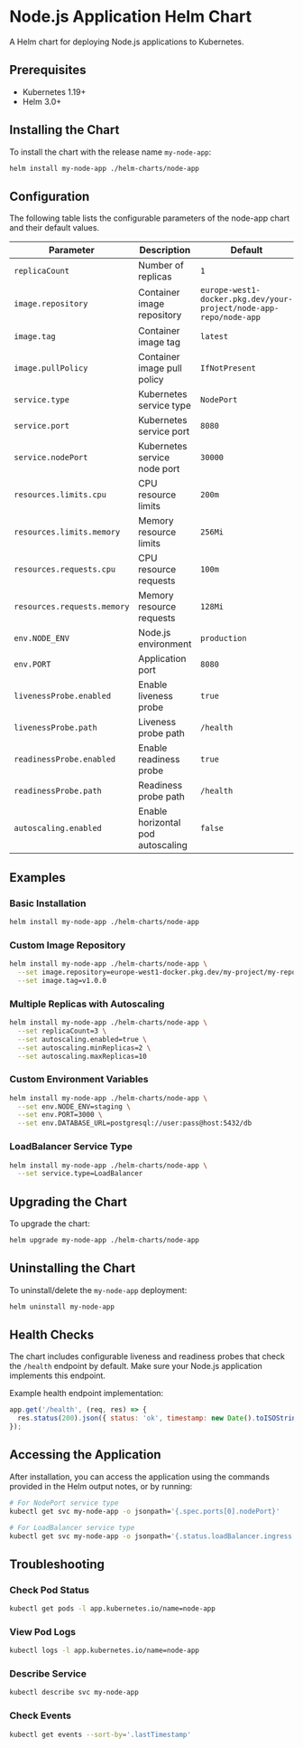 # Node.js Application Helm Chart

A Helm chart for deploying Node.js applications to Kubernetes.

## Prerequisites

- Kubernetes 1.19+
- Helm 3.0+

## Installing the Chart

To install the chart with the release name `my-node-app`:

```bash
helm install my-node-app ./helm-charts/node-app
```

## Configuration

The following table lists the configurable parameters of the node-app chart and their default values.

| Parameter | Description | Default |
|-----------|-------------|---------|
| `replicaCount` | Number of replicas | `1` |
| `image.repository` | Container image repository | `europe-west1-docker.pkg.dev/your-project/node-app-repo/node-app` |
| `image.tag` | Container image tag | `latest` |
| `image.pullPolicy` | Container image pull policy | `IfNotPresent` |
| `service.type` | Kubernetes service type | `NodePort` |
| `service.port` | Kubernetes service port | `8080` |
| `service.nodePort` | Kubernetes service node port | `30000` |
| `resources.limits.cpu` | CPU resource limits | `200m` |
| `resources.limits.memory` | Memory resource limits | `256Mi` |
| `resources.requests.cpu` | CPU resource requests | `100m` |
| `resources.requests.memory` | Memory resource requests | `128Mi` |
| `env.NODE_ENV` | Node.js environment | `production` |
| `env.PORT` | Application port | `8080` |
| `livenessProbe.enabled` | Enable liveness probe | `true` |
| `livenessProbe.path` | Liveness probe path | `/health` |
| `readinessProbe.enabled` | Enable readiness probe | `true` |
| `readinessProbe.path` | Readiness probe path | `/health` |
| `autoscaling.enabled` | Enable horizontal pod autoscaling | `false` |

## Examples

### Basic Installation

```bash
helm install my-node-app ./helm-charts/node-app
```

### Custom Image Repository

```bash
helm install my-node-app ./helm-charts/node-app \
  --set image.repository=europe-west1-docker.pkg.dev/my-project/my-repo/node-app \
  --set image.tag=v1.0.0
```

### Multiple Replicas with Autoscaling

```bash
helm install my-node-app ./helm-charts/node-app \
  --set replicaCount=3 \
  --set autoscaling.enabled=true \
  --set autoscaling.minReplicas=2 \
  --set autoscaling.maxReplicas=10
```

### Custom Environment Variables

```bash
helm install my-node-app ./helm-charts/node-app \
  --set env.NODE_ENV=staging \
  --set env.PORT=3000 \
  --set env.DATABASE_URL=postgresql://user:pass@host:5432/db
```

### LoadBalancer Service Type

```bash
helm install my-node-app ./helm-charts/node-app \
  --set service.type=LoadBalancer
```

## Upgrading the Chart

To upgrade the chart:

```bash
helm upgrade my-node-app ./helm-charts/node-app
```

## Uninstalling the Chart

To uninstall/delete the `my-node-app` deployment:

```bash
helm uninstall my-node-app
```

## Health Checks

The chart includes configurable liveness and readiness probes that check the `/health` endpoint by default. Make sure your Node.js application implements this endpoint.

Example health endpoint implementation:

```javascript
app.get('/health', (req, res) => {
  res.status(200).json({ status: 'ok', timestamp: new Date().toISOString() });
});
```

## Accessing the Application

After installation, you can access the application using the commands provided in the Helm output notes, or by running:

```bash
# For NodePort service type
kubectl get svc my-node-app -o jsonpath='{.spec.ports[0].nodePort}'

# For LoadBalancer service type
kubectl get svc my-node-app -o jsonpath='{.status.loadBalancer.ingress[0].ip}'
```

## Troubleshooting

### Check Pod Status

```bash
kubectl get pods -l app.kubernetes.io/name=node-app
```

### View Pod Logs

```bash
kubectl logs -l app.kubernetes.io/name=node-app
```

### Describe Service

```bash
kubectl describe svc my-node-app
```

### Check Events

```bash
kubectl get events --sort-by='.lastTimestamp'
``` 